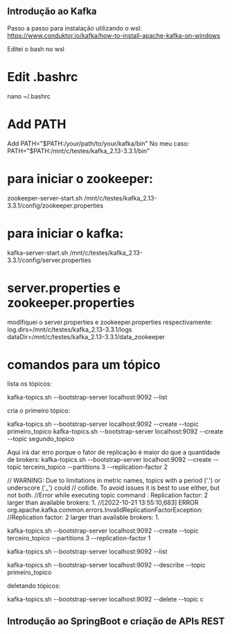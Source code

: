 ## Introdução ao Kafka

Passo a passo para instalação utilizando o wsl:
https://www.conduktor.io/kafka/how-to-install-apache-kafka-on-windows

Editei o bash no wsl

# Edit .bashrc
nano ~/.bashrc

# Add PATH
Add PATH="$PATH:/your/path/to/your/kafka/bin"
No meu caso: PATH="$PATH:/mnt/c/testes/kafka_2.13-3.3.1/bin"

# para iniciar o zookeeper:
zookeeper-server-start.sh /mnt/c/testes/kafka_2.13-3.3.1/config/zookeeper.properties

# para iniciar o kafka:
kafka-server-start.sh /mnt/c/testes/kafka_2.13-3.3.1/config/server.properties

# server.properties e zookeeper.properties
 modifiquei o server.properties e zookeeper.properties respectivamente:
log.dirs=/mnt/c/testes/kafka_2.13-3.3.1/logs
dataDir=/mnt/c/testes/kafka_2.13-3.3.1/data_zookeeper


# comandos para um tópico
lista os tópicos:

kafka-topics.sh --bootstrap-server localhost:9092 --list

cria o primeiro tópico:

kafka-topics.sh --bootstrap-server localhost:9092 --create --topic primeiro_topico
kafka-topics.sh --bootstrap-server localhost:9092 --create --topic segundo_topico

Aqui irá dar erro porque o fator de replicação é maior do que a quantidade de brokers:
kafka-topics.sh --bootstrap-server localhost:9092 --create --topic terceiro_topico --partitions 3 --replication-factor 2


// WARNING: Due to limitations in metric names, topics with a period ('.') or underscore ('_') could 
// collide. To avoid issues it is best to use either, but not both.
//Error while executing topic command : Replication factor: 2 larger than available brokers: 1.
//[2022-10-21 13:55:10,683] ERROR org.apache.kafka.common.errors.InvalidReplicationFactorException: 
//Replication factor: 2 larger than available brokers: 1.


kafka-topics.sh --bootstrap-server localhost:9092 --create --topic terceiro_topico --partitions 3 --replication-factor 1


kafka-topics.sh --bootstrap-server localhost:9092 --list

kafka-topics.sh --bootstrap-server localhost:9092 --describe --topic primeiro_topico

deletando tópicos:

kafka-topics.sh --bootstrap-server localhost:9092 --delete --topic c



## Introdução ao SpringBoot e criação de APIs REST
